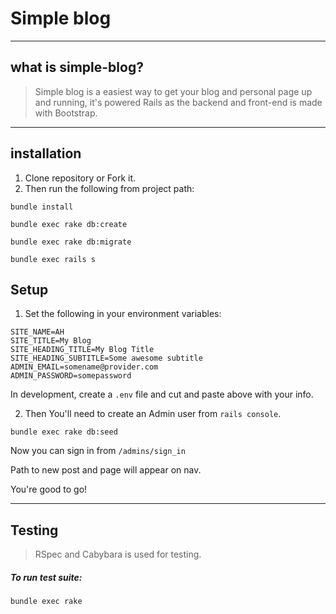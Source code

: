 # Simple blog

----
## what is simple-blog?

> Simple blog is a easiest way to get your blog and personal page up and running, it's powered Rails as the backend and front-end is made with Bootstrap.

----
## installation
1. Clone repository or Fork it.
2. Then run the following from project path:

```
bundle install
```

```
bundle exec rake db:create
```

```
bundle exec rake db:migrate
```

```
bundle exec rails s
```
## Setup

1. Set the following in your environment variables:

```
SITE_NAME=AH
SITE_TITLE=My Blog
SITE_HEADING_TITLE=My Blog Title
SITE_HEADING_SUBTITLE=Some awesome subtitle
ADMIN_EMAIL=somename@provider.com
ADMIN_PASSWORD=somepassword
```
In development, create a `.env` file and cut and paste above with your info.

2. Then You'll need to create an Admin user from `rails console`.

```
bundle exec rake db:seed
```
Now you can sign in from `/admins/sign_in`

Path to new post and page will appear on nav.

You're good to go!

----
## Testing
> RSpec and Cabybara is used for testing.

##### To run test suite:

```
bundle exec rake
```
